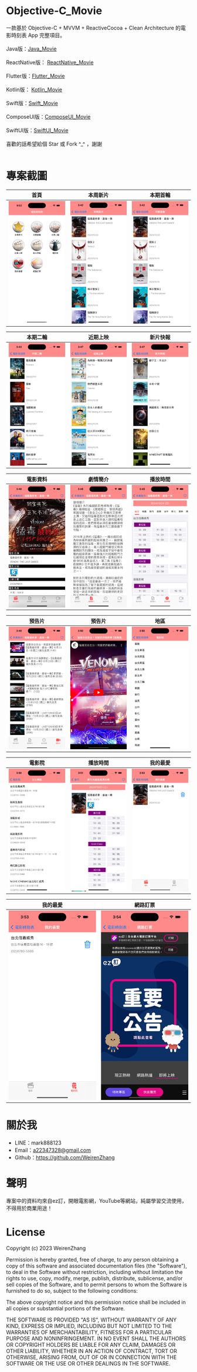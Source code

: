 # Objective-C_Movie
一款基於 Objective-C + MVVM + ReactiveCocoa + Clean Architecture 的電影時刻表 App 完整項目。<br /><br />
Java版：[Java_Movie](https://github.com/WeirenZhang/Java_Movie)<br /><br />
ReactNative版： [ReactNative_Movie](https://github.com/WeirenZhang/ReactNative_Movie)<br /><br />
Flutter版：[Flutter_Movie](https://github.com/WeirenZhang/Flutter_Movie)<br /><br />
Kotlin版： [Kotlin_Movie](https://github.com/WeirenZhang/Kotlin_Movie)<br /><br />
Swift版：[Swift_Movie](https://github.com/WeirenZhang/Swift_Movie)<br /><br />
ComposeUI版：[ComposeUI_Movie](https://github.com/WeirenZhang/ComposeUI_Movie)<br /><br />
SwiftUI版：[SwiftUI_Movie](https://github.com/WeirenZhang/SwiftUI_Movie)<br /><br />
喜歡的話希望給個 Star 或 Fork ^_^ ，謝謝<br /><br />

# 專案截圖

|首頁|本周新片|本期首輪|
|:---:|:---:|:---:|
|![](https://github.com/WeirenZhang/Swift_Movie/blob/main/Screen/1.png)|![](https://github.com/WeirenZhang/Swift_Movie/blob/main/Screen/2.png)|![](https://github.com/WeirenZhang/Swift_Movie/blob/main/Screen/3.png)

|本期二輪|近期上映|新片快報|
|:---:|:---:|:---:|
|![](https://github.com/WeirenZhang/Swift_Movie/blob/main/Screen/4.png)|![](https://github.com/WeirenZhang/Swift_Movie/blob/main/Screen/5.png)|![](https://github.com/WeirenZhang/Swift_Movie/blob/main/Screen/6.png)

|電影資料|劇情簡介|播放時間|
|:---:|:---:|:---:|
|![](https://github.com/WeirenZhang/Swift_Movie/blob/main/Screen/7.png)|![](https://github.com/WeirenZhang/Swift_Movie/blob/main/Screen/8.png)|![](https://github.com/WeirenZhang/Swift_Movie/blob/main/Screen/9.png)

|預告片|預告片|地區|
|:---:|:---:|:---:|
|![](https://github.com/WeirenZhang/Swift_Movie/blob/main/Screen/10.png)|![](https://github.com/WeirenZhang/Swift_Movie/blob/main/Screen/11.png)|![](https://github.com/WeirenZhang/Swift_Movie/blob/main/Screen/12.png)

|電影院|播放時間|我的最愛|
|:---:|:---:|:---:|
|![](https://github.com/WeirenZhang/Swift_Movie/blob/main/Screen/13.png)|![](https://github.com/WeirenZhang/Swift_Movie/blob/main/Screen/14.png)|![](https://github.com/WeirenZhang/Swift_Movie/blob/main/Screen/15.png)

|我的最愛|網路訂票|
|:---:|:---:|
|![](https://github.com/WeirenZhang/Swift_Movie/blob/main/Screen/16.png)|![](https://github.com/WeirenZhang/Swift_Movie/blob/main/Screen/17.png)

# 關於我
  - LINE：mark888123
  - Email：a22347328@gmail.com
  - Github：https://github.com/WeirenZhang
  
# 聲明
  專案中的資料均來自ez訂，開眼電影網，YouTube等網站，純屬學習交流使用，不得用於商業用途！
  
# License 
 
Copyright (c) 2023 WeirenZhang

Permission is hereby granted, free of charge, to any person obtaining a copy
of this software and associated documentation files (the "Software"), to deal
in the Software without restriction, including without limitation the rights
to use, copy, modify, merge, publish, distribute, sublicense, and/or sell
copies of the Software, and to permit persons to whom the Software is
furnished to do so, subject to the following conditions:

The above copyright notice and this permission notice shall be included in all
copies or substantial portions of the Software.

THE SOFTWARE IS PROVIDED "AS IS", WITHOUT WARRANTY OF ANY KIND, EXPRESS OR
IMPLIED, INCLUDING BUT NOT LIMITED TO THE WARRANTIES OF MERCHANTABILITY,
FITNESS FOR A PARTICULAR PURPOSE AND NONINFRINGEMENT. IN NO EVENT SHALL THE
AUTHORS OR COPYRIGHT HOLDERS BE LIABLE FOR ANY CLAIM, DAMAGES OR OTHER
LIABILITY, WHETHER IN AN ACTION OF CONTRACT, TORT OR OTHERWISE, ARISING FROM,
OUT OF OR IN CONNECTION WITH THE SOFTWARE OR THE USE OR OTHER DEALINGS IN THE
SOFTWARE.


